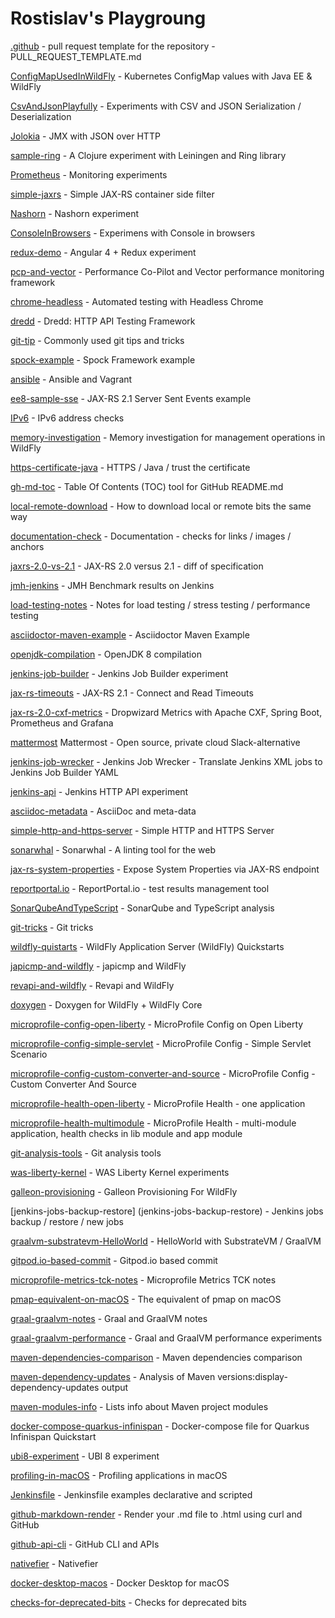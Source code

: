 Rostislav's Playgroung
========================

[.github](.github) -  pull request template for the repository - PULL_REQUEST_TEMPLATE.md

[ConfigMapUsedInWildFly](ConfigMapUsedInWildFly) - Kubernetes ConfigMap values with Java EE & WildFly

[CsvAndJsonPlayfully](CsvAndJsonPlayfully) - Experiments with CSV and JSON Serialization / Deserialization

[Jolokia](Jolokia) - JMX with JSON over HTTP

[sample-ring](sample-ring) - A Clojure experiment with Leiningen and Ring library

[Prometheus](Prometheus) - Monitoring experiments

[simple-jaxrs](simple-jaxrs) - Simple JAX-RS container side filter

[Nashorn](Nashorn) - Nashorn experiment

[ConsoleInBrowsers](ConsoleInBrowsers) - Experimens with Console in browsers

[redux-demo](redux-demo) - Angular 4 + Redux experiment

[pcp-and-vector](pcp-and-vector) - Performance Co-Pilot and Vector performance monitoring framework

[chrome-headless](chrome-headless) - Automated testing with Headless Chrome

[dredd](dredd) - Dredd: HTTP API Testing Framework

[git-tip](git-tip) - Commonly used git tips and tricks

[spock-example](spock-example) - Spock Framework example

[ansible](ansible) - Ansible and Vagrant

[ee8-sample-sse](ee8-sample-sse) - JAX-RS 2.1 Server Sent Events example

[IPv6](IPv6) - IPv6 address checks

[memory-investigation](memory-investigation) - Memory investigation for management operations in WildFly

[https-certificate-java](https-certificate-java) - HTTPS / Java / trust the certificate

[gh-md-toc](gh-md-toc) - Table Of Contents (TOC) tool for GitHub README.md

[local-remote-download](local-remote-download) - How to download local or remote bits the same way

[documentation-check](documentation-check) - Documentation - checks for links / images / anchors

[jaxrs-2.0-vs-2.1](jaxrs-2.0-vs-2.1) - JAX-RS 2.0 versus 2.1 - diff of specification

[jmh-jenkins](jmh-jenkins) - JMH Benchmark results on Jenkins

[load-testing-notes](load-testing-notes) - Notes for load testing / stress testing / performance testing

[asciidoctor-maven-example](asciidoctor-maven-example) - Asciidoctor Maven Example

[openjdk-compilation](openjdk-compilation) - OpenJDK 8 compilation

[jenkins-job-builder](jenkins-job-builder) - Jenkins Job Builder experiment

[jax-rs-timeouts](jax-rs-timeouts) - JAX-RS 2.1 - Connect and Read Timeouts

[jax-rs-2.0-cxf-metrics](jax-rs-2.0-cxf-metrics) - Dropwizard Metrics with Apache CXF, Spring Boot, Prometheus and Grafana

[mattermost](mattermost) Mattermost - Open source, private cloud Slack-alternative

[jenkins-job-wrecker](jenkins-job-wrecker) - Jenkins Job Wrecker - Translate Jenkins XML jobs to Jenkins Job Builder YAML

[jenkins-api](jenkins-api) - Jenkins HTTP API experiment

[asciidoc-metadata](asciidoc-metadata) - AsciiDoc and meta-data

[simple-http-and-https-server](simple-http-and-https-server) - Simple HTTP and HTTPS Server

[sonarwhal](sonarwhal) - Sonarwhal - A linting tool for the web

[jax-rs-system-properties](jax-rs-system-properties) - Expose System Properties via JAX-RS endpoint

[reportportal.io](reportportal.io) - ReportPortal.io - test results management tool

[SonarQubeAndTypeScript](SonarQubeAndTypeScript) - SonarQube and TypeScript analysis

[git-tricks](git-tricks) - Git tricks

[wildfly-quistarts](wildfly-quistarts) - WildFly Application Server (WildFly) Quickstarts

[japicmp-and-wildfly](japicmp-and-wildfly) - japicmp and WildFly

[revapi-and-wildfly](revapi-and-wildfly) - Revapi and WildFly

[doxygen](doxygen) - Doxygen for WildFly + WildFly Core

[microprofile-config-open-liberty](microprofile-config-open-liberty) - MicroProfile Config on Open Liberty

[microprofile-config-simple-servlet](microprofile-config-simple-servlet) - MicroProfile Config - Simple Servlet Scenario

[microprofile-config-custom-converter-and-source](microprofile-config-custom-converter-and-source) - MicroProfile Config - Custom Converter And Source

[microprofile-health-open-liberty](microprofile-health-open-liberty) - MicroProfile Health - one application

[microprofile-health-multimodule](microprofile-health-multimodule) - MicroProfile Health - multi-module application, health checks in lib module and app module

[git-analysis-tools](git-analysis-tools) - Git analysis tools

[was-liberty-kernel](was-liberty-kernel) - WAS Liberty Kernel experiments

[galleon-provisioning](galleon-provisioning) - Galleon Provisioning For WildFly

[jenkins-jobs-backup-restore] (jenkins-jobs-backup-restore) - Jenkins jobs backup / restore / new jobs

[graalvm-substratevm-HelloWorld](graalvm-substratevm-HelloWorld) - HelloWorld with SubstrateVM / GraalVM

[gitpod.io-based-commit](gitpod.io-based-commit) - Gitpod.io based commit

[microprofile-metrics-tck-notes](microprofile-metrics-tck-notes) - Microprofile Metrics TCK notes

[pmap-equivalent-on-macOS](pmap-equivalent-on-macOS) - The equivalent of pmap on macOS

[graal-graalvm-notes](graal-graalvm-notes) - Graal and GraalVM notes

[graal-graalvm-performance](graal-graalvm-performance) - Graal and GraalVM performance experiments

[maven-dependencies-comparison](maven-dependencies-comparison) - Maven dependencies comparison

[maven-dependency-updates](maven-dependency-updates) - Analysis of Maven versions:display-dependency-updates output

[maven-modules-info](maven-modules-info) - Lists info about Maven project modules

[docker-compose-quarkus-infinispan](docker-compose-quarkus-infinispan) - Docker-compose file for Quarkus Infinispan Quickstart

[ubi8-experiment](ubi8-experiment) - UBI 8 experiment

[profiling-in-macOS](profiling-in-macOS) - Profiling applications in macOS

[Jenkinsfile](Jenkinsfile) - Jenkinsfile examples declarative and scripted

[github-markdown-render](github-markdown-render) - Render your .md file to .html using curl and GitHub

[github-api-cli](github-api-cli) - GitHub CLI and APIs

[nativefier](nativefier) - Nativefier

[docker-desktop-macos](docker-desktop-macos) - Docker Desktop for macOS

[checks-for-deprecated-bits](checks-for-deprecated-bits) - Checks for deprecated bits